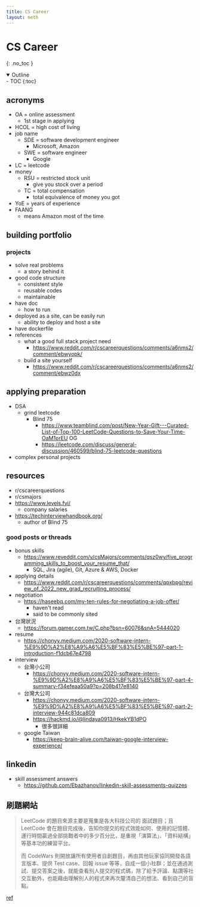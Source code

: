 ```yaml
---
title: CS Career
layout: meth
---
```

# CS Career
{: .no_toc }

<details open markdown="block">
  <summary>
    Outline
  </summary>
- TOC
{:toc}
</details>


## acronyms
- OA = online assessment
	- 1st stage in applying
- HCOL = high cost of living
- job name
	- SDE = software development engineer
		- Microsoft, Amazon
	- SWE = software engineer
		- Google
- LC = leetcode
- money
	- RSU = restricted stock unit
		- give you stock over a period
	- TC = total compensation
		- total equivalence of money you got
- YoE = years of experience
- FAANG
	- means Amazon most of the time

## building portfolio
### projects
- solve real problems
	- a story behind it
- good code structure
	- consistent style
	- reusable codes
	- maintainable
- have doc
	- how to run
- deployed as a site, can be easily run
	- ability to deploy and host a site
- have dockerfile
- references
	- what a good full stack project need 
		- https://www.reddit.com/r/cscareerquestions/comments/a6nms2/comment/ebwyopk/
	- build a site yourself
		- https://www.reddit.com/r/cscareerquestions/comments/a6nms2/comment/ebwz0dx

## applying preparation
- DSA
	- grind leetcode
		- Blind 75
			- https://www.teamblind.com/post/New-Year-Gift---Curated-List-of-Top-100-LeetCode-Questions-to-Save-Your-Time-OaM1orEU OG
			- https://leetcode.com/discuss/general-discussion/460599/blind-75-leetcode-questions
- complex personal projects

## resources
- r/cscareerquestions
- r/csmajors
- https://www.levels.fyi/
	- company salaries
- https://techinterviewhandbook.org/
	- author of Blind 75

### good posts or threads
- bonus skills
	- https://www.reveddit.com/v/csMajors/comments/qsz0wy/five_programming_skills_to_boost_your_resume_that/
		- SQL, Jira (agile), Git, Azure & AWS, Docker
- applying details
	- https://www.reddit.com/r/cscareerquestions/comments/qpxbpg/review_of_2022_new_grad_recruiting_process/
- negotiation
	- https://haseebq.com/my-ten-rules-for-negotiating-a-job-offer/
		- haven't read
		- said to be commonly sited
- 台灣狀況
	- https://forum.gamer.com.tw/C.php?bsn=60076&snA=5444020
- resume
	- https://chonyy.medium.com/2020-software-intern-%E9%9D%A2%E8%A9%A6%E5%BF%83%E5%BE%97-part-1-introduction-f1dcb67e4798
- interview
	- 台灣小公司
		- https://chonyy.medium.com/2020-software-intern-%E9%9D%A2%E8%A9%A6%E5%BF%83%E5%BE%97-part-4-summary-f34efeaa50a9?p=208b417e8140
	- 台灣大公司
		- https://chonyy.medium.com/2020-software-intern-%E9%9D%A2%E8%A9%A6%E5%BF%83%E5%BE%97-part-2-interview-944c81dca809
		- https://hackmd.io/@lindaya0913/HkekYB1dPO
			- 很多很詳細
	- google Taiwan
		- https://keep-brain-alive.com/taiwan-google-interview-experience/

## linkedin
- skill assessment answers
	- https://github.com/Ebazhanov/linkedin-skill-assessments-quizzes

## 刷題網站
> LeetCode 的題目來源主要是蒐集是各大科技公司的 面試題目；且 LeetCode 會在題目完成後，告知你提交的程式效能如何、使用的記憶體、運行時間贏過全部挑戰者中的多少百分比，是重視「演算法」、「資料結構」等基本功的練習平台。
> 
> 而 CodeWars 則開放讓所有使用者自創題目，再由其他玩家協同開發各語言版本、提供 Test case、回報 issue 等等，自成一個小社群；並在通過測試、提交答案之後，就能查看別人提交的程式碼，除了給予評論、點讚等社交互動外，也能藉由理解別人的程式來再次釐清自己的想法、看到自己的盲點。

[ref](https://medium.com/schaoss-blog/工程師們刷題刷起來-codewars-刷題心得分享-13a89e8e7736)
